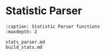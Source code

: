 # Statistic Parser

```{toctree}
:caption: Statistic Parser functions
:maxdepth: 2

stats_parser.md
build_stats.md


```
